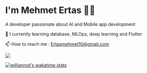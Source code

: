 # I'm Mehmet Ertas 👨‍💻 

A developer passionate about AI and Mobile app development

🌱  I currently learning database, MLOps, deep learning and Flutter

📫 How to reach me : Ertasmehmet10@gmail.com

<img src="https://github-readme-stats.vercel.app/api?username=MehmetErtass&&show_icons=true&title_color=ffffff&icon_color=bb2acf&text_color=daf7dc&bg_color=151515">

[![willianrod's wakatime stats](https://github-readme-stats.vercel.app/api/wakatime?username=MehmetErtass)](https://github.com/MehmetErtass/github-readme-stats)


